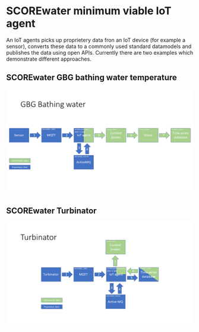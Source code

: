 # SCOREwater minimum viable IoT agent

An IoT agents picks up proprietery data fron an IoT device (for example a sensor), converts these data to a commonly used standard datamodels and publishes the data using open APIs. Currently there are two examples which demonstrate different approaches.

## SCOREwater GBG bathing water temperature

![GBG bathing water temperature](gbg_setup.png)

## SCOREwater Turbinator

![Turbinator setup](turbinator_setup.png)
